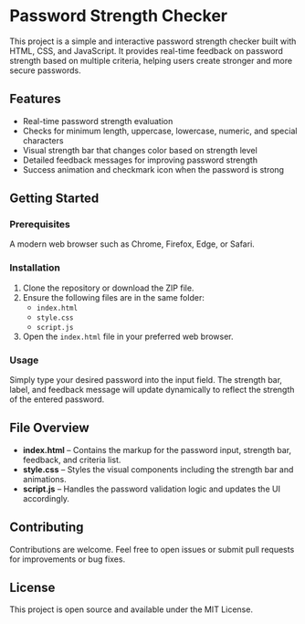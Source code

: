 # Password Strength Checker

This project is a simple and interactive password strength checker built with HTML, CSS, and JavaScript. It provides real-time feedback on password strength based on multiple criteria, helping users create stronger and more secure passwords.

## Features

- Real-time password strength evaluation
- Checks for minimum length, uppercase, lowercase, numeric, and special characters
- Visual strength bar that changes color based on strength level
- Detailed feedback messages for improving password strength
- Success animation and checkmark icon when the password is strong

## Getting Started

### Prerequisites

A modern web browser such as Chrome, Firefox, Edge, or Safari.

### Installation

1. Clone the repository or download the ZIP file.
2. Ensure the following files are in the same folder:
   - `index.html`
   - `style.css`
   - `script.js`
3. Open the `index.html` file in your preferred web browser.

### Usage

Simply type your desired password into the input field. The strength bar, label, and feedback message will update dynamically to reflect the strength of the entered password.

## File Overview

- **index.html** – Contains the markup for the password input, strength bar, feedback, and criteria list.
- **style.css** – Styles the visual components including the strength bar and animations.
- **script.js** – Handles the password validation logic and updates the UI accordingly.

## Contributing

Contributions are welcome. Feel free to open issues or submit pull requests for improvements or bug fixes.

## License

This project is open source and available under the MIT License.
